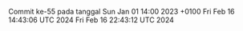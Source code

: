 Commit ke-55 pada tanggal Sun Jan 01 14:00 2023 +0100
Fri Feb 16 14:43:06 UTC 2024
Fri Feb 16 22:43:12 UTC 2024
